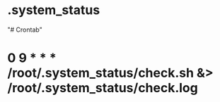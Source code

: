# .system_status

"# Crontab"
# 0 9 * * * /root/.system_status/check.sh &> /root/.system_status/check.log
